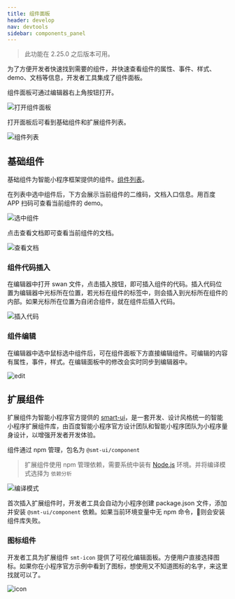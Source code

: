 ```yaml
---
title: 组件面板
header: develop
nav: devtools
sidebar: components_panel
---
```


> 此功能在 2.25.0 之后版本可用。

为了方便开发者快速找到需要的组件，并快速查看组件的属性、事件、样式、demo、文档等信息，开发者工具集成了组件面板。

组件面板可通过编辑器右上角按钮打开。

![打开组件面板](https://b.bdstatic.com/searchbox/icms/searchbox/img/devtools_components-panel-open.png)

打开面板后可看到基础组件和扩展组件列表。

![组件列表](https://b.bdstatic.com/searchbox/icms/searchbox/img/devtools_components-panel-list.png)

## 基础组件

基础组件为智能小程序框架提供的组件。[组件列表](/develop/component/component/)。

在列表中选中组件后，下方会展示当前组件的二维码，文档入口信息。用百度 APP 扫码可查看当前组件的 demo。

![选中组件](https://b.bdstatic.com/searchbox/icms/searchbox/img/devtools_components-panel-qrcode.png)

点击查看文档即可查看当前组件的文档。

![查看文档](https://b.bdstatic.com/searchbox/icms/searchbox/img/devtools_components-panel-docs.png)

### 组件代码插入

在编辑器中打开 swan 文件，点击插入按钮，即可插入组件的代码。插入代码位置为编辑器中光标所在位置，若光标在组件的标签中，则会插入到光标所在组件的内部。如果光标所在位置为自闭合组件，就在组件后插入代码。

![插入代码](https://b.bdstatic.com/searchbox/icms/searchbox/img/devtools_components-panel-insert.png)

### 组件编辑

在编辑器中选中鼠标选中组件后，可在组件面板下方直接编辑组件。可编辑的内容有属性，事件，样式。在编辑面板中的修改会实时同步到编辑器中。

![edit](https://b.bdstatic.com/searchbox/icms/searchbox/img/devtools_components-panel-edit.png)

## 扩展组件

扩展组件为智能小程序官方提供的 [smart-ui](/develop/extended/ui_component/info/)，是一套开发、设计风格统一的智能小程序扩展组件库，由百度智能小程序官方设计团队和智能小程序团队为小程序量身设计，以增强开发者开发体验。

组件通过 npm 管理，包名为 `@smt-ui/component`

> 扩展组件使用 npm 管理依赖，需要系统中装有 [Node.js](https://nodejs.org/en/download/) 环境。并将编译模式选择为 `依赖分析`

![编译模式](https://b.bdstatic.com/searchbox/icms/searchbox/img/devtools_components-panel-compile.png)

首次插入扩展组件时，开发者工具会自动为小程序创建 package.json 文件，添加并安装 `@smt-ui/component` 依赖。如果当前环境变量中无 npm 命令，则会安装组件库失败。

### 图标组件

开发者工具为扩展组件 `smt-icon` 提供了可视化编辑面板。方便用户直接选择图标。如果你在小程序官方示例中看到了图标，想使用又不知道图标的名字，来这里找就可以了。

![icon](https://b.bdstatic.com/searchbox/icms/searchbox/img/devtools_components-panel-icon.png)
